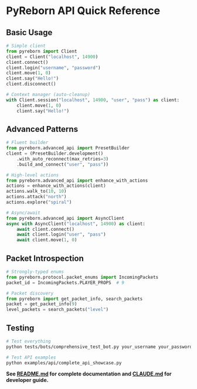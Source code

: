 # PyReborn API Quick Reference

## Basic Usage

```python
# Simple client
from pyreborn import Client
client = Client("localhost", 14900)
client.connect()
client.login("username", "password")
client.move(1, 0)
client.say("Hello!")
client.disconnect()

# Context manager (auto-cleanup)
with Client.session("localhost", 14900, "user", "pass") as client:
    client.move(1, 0)
    client.say("Hello!")
```

## Advanced Patterns

```python
# Fluent builder
from pyreborn.advanced_api import PresetBuilder
client = (PresetBuilder.development()
    .with_auto_reconnect(max_retries=3)
    .build_and_connect("user", "pass"))

# High-level actions
from pyreborn.advanced_api import enhance_with_actions
actions = enhance_with_actions(client)
actions.walk_to(10, 10)
actions.attack("north")
actions.explore("spiral")

# Async/await
from pyreborn.advanced_api import AsyncClient
async with AsyncClient("localhost", 14900) as client:
    await client.connect()
    await client.login("user", "pass")
    await client.move(1, 0)
```

## Packet Introspection

```python
# Strongly-typed enums
from pyreborn.protocol.packet_enums import IncomingPackets
packet_id = IncomingPackets.PLAYER_PROPS  # 9

# Packet discovery
from pyreborn import get_packet_info, search_packets
packet = get_packet_info(9)
level_packets = search_packets("level")
```

## Testing

```bash
# Test everything
python tests/bots/comprehensive_test_bot.py your_username your_password

# Test API examples  
python examples/api/complete_api_showcase.py
```

**See [README.md](README.md) for complete documentation and [CLAUDE.md](CLAUDE.md) for developer guide.**